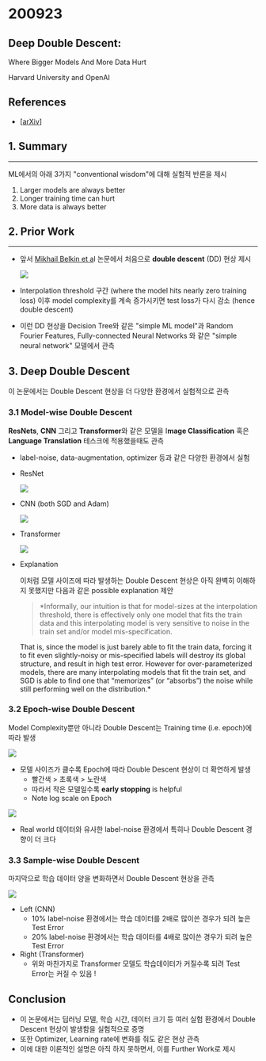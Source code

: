 # 200923

## Deep Double Descent:
Where Bigger Models And More Data Hurt

Harvard University and OpenAI

## References

- [[arXiv](https://arxiv.org/pdf/1912.02292.pdf)]

## 1.  Summary

---

ML에서의 아래 3가지 "conventional wisdom"에 대해 실험적 반론을 제시

1. Larger models are always better
2. Longer training time can hurt
3. More data is always better 

## 2.  Prior Work

---

- 앞서 [Mikhail Belkin et a](https://arxiv.org/abs/1812.11118)l 논문에서 처음으로 **double descent** (DD) 현상 제시

    ![](../images/DDD/figure1.png)

- Interpolation threshold 구간 (where the model hits nearly zero training loss) 이후 model complexity를 계속 증가시키면 test loss가 다시 감소 (hence double descent)
- 이런 DD 현상을 Decision Tree와 같은 "simple ML model"과 Random Fourier Features, Fully-connected Neural Networks 와 같은 "simple neural network" 모델에서 관측

## 3. Deep Double Descent

이 논문에서는 Double Descent 현상을 더 다양한 환경에서 실험적으로 관측

### 3.1 Model-wise Double Descent

**ResNets**, **CNN** 그리고 **Transformer**와 같은 모델을 I**mage Classification** 혹은 **Language Translation** 테스크에 적용했을때도 관측

- label-noise, data-augmentation, optimizer 등과 같은 다양한 환경에서 실험
- ResNet

    ![](../images/DDD/figure2.png)

- CNN (both SGD and Adam)

    ![](../images/DDD/figure3.png)

- Transformer

    ![](../images/DDD/figure4.png)

- Explanation

    이처럼 모델 사이즈에 따라 발생하는 Double Descent 현상은 아직 완벽히 이해하지 못했지만 다음과 같은 possible explanation 제안

    > *Informally, our intuition is that for model-sizes at the interpolation threshold, there is effectively only one model that fits the train data and this interpolating model is very sensitive to noise in the train set and/or model mis-specification. 

    That is, since the model is just barely able to fit the train data, forcing it to fit even slightly-noisy or mis-specified labels will destroy its global structure, and result in high test error. However for over-parameterized models, there are many interpolating models that fit the train set, and SGD is able to find one that “memorizes” (or “absorbs”) the noise while still performing well on the distribution.*

### 3.2 Epoch-wise Double Descent

Model Complexity뿐만 아니라 Double Descent는 Training time (i.e. epoch)에 따라 발생

![](../images/DDD/figure5.png)


- 모델 사이즈가 클수록 Epoch에 따라 Double Descent 현상이 더 확연하게 발생
    - 빨간색 > 초록색 > 노란색
    - 따라서 작은 모델일수록 **early stopping** is helpful
    - Note log scale on Epoch

![](../images/DDD/figure6.png)



- Real world 데이터와 유사한 label-noise 환경에서 특히나 Double Descent 경향이 더 크다

### 3.3 Sample-wise Double Descent

마지막으로 학습 데이터 양을 변화하면서 Double Descent 현상을 관측

![](../images/DDD/figure7.png)

- Left (CNN)
    - 10% label-noise 환경에서는 학습 데이터를 2배로 많이쓴 경우가 되려 높은 Test Error
    - 20% label-noise 환경에서는 학습 데이터를 4배로 많이쓴 경우가 되려 높은 Test Error
- Right (Transformer)
    - 위와 마찬가지로 Transformer 모델도 학습데이터가 커질수록 되려 Test Error는 커질 수 있음 !

## Conclusion

- 이 논문에서는 딥러닝 모델, 학습 시간, 데이터 크기 등 여러 실험 환경에서 Double Descent 현상이 발생함을 실험적으로 증명
- 또한 Optimizer, Learning rate에 변화를 줘도 같은 현상 관측
- 이에 대한 이론적인 설명은 아직 하지 못하면서, 이를 Further Work로 제시